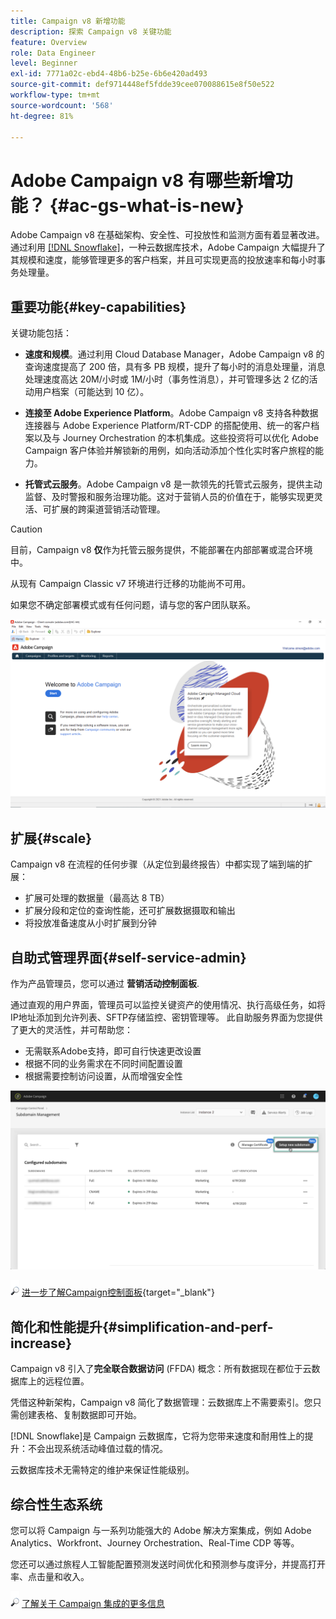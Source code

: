 ```yaml
---
title: Campaign v8 新增功能
description: 探索 Campaign v8 关键功能
feature: Overview
role: Data Engineer
level: Beginner
exl-id: 7771a02c-ebd4-48b6-b25e-6b6e420ad493
source-git-commit: def9714448ef5fdde39cee070088615e8f50e522
workflow-type: tm+mt
source-wordcount: '568'
ht-degree: 81%

---
```


# Adobe Campaign v8 有哪些新增功能？ {#ac-gs-what-is-new}

Adobe Campaign v8 在基础架构、安全性、可投放性和监测方面有着显著改进。通过利用 [[!DNL Snowflake]](https://www.snowflake.com/)，一种云数据库技术，Adobe Campaign 大幅提升了其规模和速度，能够管理更多的客户档案，并且可实现更高的投放速率和每小时事务处理量。

## 重要功能{#key-capabilities}

关键功能包括：

* **速度和规模**。通过利用 Cloud Database Manager，Adobe Campaign v8 的查询速度提高了 200 倍，具有多 PB 规模，提升了每小时的消息处理量，消息处理速度高达 20M/小时或 1M/小时（事务性消息），并可管理多达 2 亿的活动用户档案（可能达到 10 亿）。

* **连接至 Adobe Experience Platform**。Adobe Campaign v8 支持各种数据连接器与 Adobe Experience Platform/RT-CDP 的搭配使用、统一的客户档案以及与 Journey Orchestration 的本机集成。这些投资将可以优化 Adobe Campaign 客户体验并解锁新的用例，如向活动添加个性化实时客户旅程的能力。

* **托管式云服务**。Adobe Campaign v8 是一款领先的托管式云服务，提供主动监督、及时警报和服务治理功能。这对于营销人员的价值在于，能够实现更灵活、可扩展的跨渠道营销活动管理。

>[!CAUTION]
>
>目前，Campaign v8 **仅**&#x200B;作为托管云服务提供，不能部署在内部部署或混合环境中。
>
>从现有 Campaign Classic v7 环境进行迁移的功能尚不可用。
>
>如果您不确定部署模式或有任何问题，请与您的客户团队联系。

![](assets/home-page.png)

## 扩展{#scale}

Campaign v8 在流程的任何步骤（从定位到最终报告）中都实现了端到端的扩展：

* 扩展可处理的数据量（最高达 8 TB）
* 扩展分段和定位的查询性能，还可扩展数据摄取和输出
* 将投放准备速度从小时扩展到分钟

## 自助式管理界面{#self-service-admin}

作为产品管理员，您可以通过 **营销活动控制面板**.

通过直观的用户界面，管理员可以监控关键资产的使用情况、执行高级任务，如将IP地址添加到允许列表、SFTP存储监控、密钥管理等。 此自助服务界面为您提供了更大的灵活性，并可帮助您：

* 无需联系Adobe支持，即可自行快速更改设置
* 根据不同的业务需求在不同时间配置设置
* 根据需要控制访问设置，从而增强安全性

![](assets/subdomain1.png)

![](../assets/do-not-localize/glass.png) [进一步了解Campaign控制面板](https://experienceleague.adobe.com/docs/control-panel/using/discover-control-panel/key-features.html?lang=zh-Hans){target=&quot;_blank&quot;}



## 简化和性能提升{#simplification-and-perf-increase}

Campaign v8 引入了&#x200B;**完全联合数据访问** (FFDA) 概念：所有数据现在都位于云数据库上的远程位置。

凭借这种新架构，Campaign v8 简化了数据管理：云数据库上不需要索引。您只需创建表格、复制数据即可开始。

[!DNL Snowflake]是 Campaign 云数据库，它将为您带来速度和耐用性上的提升：不会出现系统活动峰值过载的情况。

云数据库技术无需特定的维护来保证性能级别。

## 综合性生态系统

您可以将 Campaign 与一系列功能强大的 Adobe 解决方案集成，例如 Adobe Analytics、Workfront、Journey Orchestration、Real-Time CDP 等等。

您还可以通过旅程人工智能配置预测发送时间优化和预测参与度评分，并提高打开率、点击量和收入。

![](../assets/do-not-localize/glass.png) [了解关于 Campaign 集成的更多信息](../connect/integration.md)


